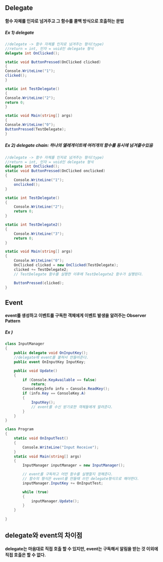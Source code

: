 <h2>Delegate</h2>  

<h4>함수 자체를 인자로 넘겨주고 그 함수를 콜백 방식으로 호출하는 문법</h4>


<h5>Ex 1) delegate</h5>
	
```cs
//delegate -> 함수 자체를 인자로 넘겨주는 형식(type)
//return = int, 인자 = void인 delegate 형식
delegate int OnClicked();

static void ButtonPressed(OnClicked clicked)
{
Console.WriteLine("1");
clicked();
}

static int TestDelegate()
{
Console.WriteLine("2");
return 0;
}

static void Main(string[] args)
{
Console.WriteLine("0");
ButtonPressed(TestDelegate);
}
```
  
  


<h5>Ex 2) delegate chain: 하나의 델레게이트에 여러개의 함수를 동시에 넘겨줄수있음</h5>
	
```cs
//delegate -> 함수 자체를 인자로 넘겨주는 형식(type)
//return = int, 인자 = void인 delegate 형식
delegate int OnClicked();
static void ButtonPressed(OnClicked onclicked)
{
    Console.WriteLine("1");
    onclicked();
}

static int TestDelegate()
{
    Console.WriteLine("2");
    return 0;
}

static int TestDelegate2()
{
    Console.WriteLine("3");
    return 0;
}

static void Main(string[] args)
{
    Console.WriteLine("0");
    OnClicked clicked = new OnClicked(TestDelegate);
    clicked += TestDelegate2;
    // TestDelegate 함수를 실행한 이후에 TestDelegate2 함수가 실행된다.

    ButtonPressed(clicked);
}
```

<h2>Event</h2>  

<h4>event를 생성하고 이벤트를 구독한 객체에게 이벤트 발생을 알려주는 Observer Pattern</h4>


<h5>Ex )</h5>
	
```cs
class InputManager
{
	public delegate void OnInputKey();
	//delegate에 event를 붙혀서 만들어준다.
	public event OnInputKey InputKey;

	public void Update()
	{
		if (Console.KeyAvailable == false)
			return;
		ConsoleKeyInfo info = Console.ReadKey();
		if (info.Key == ConsoleKey.A)
		{
			InputKey();
			// event를 수신 받기로한 객체들에게 알려준다.
		}
	}
}

class Program
{
	static void OnInputTest()
	{
		Console.WriteLine("Input Receive");
	}
	static void Main(string[] args)
	{
		InputManager inputManager = new InputManager();

		// event를 구독하고 어떤 함수를 실행할지 정해준다.
		// 함수의 형식은 event를 만들때 쓰인 delegate형식으로 해야한다.
		inputManager.InputKey += OnInputTest;

		while (true)
		{
			inputManager.Update();
		}
	}
	
}

```
<h2>delegate와 event의 차이점</h2>  

<h4>delegate는 마음대로 직접 호출 할 수 있지만, 
event는 구독해서 알림을 받는 것 이외에 직접 호출은 할 수 없다.</h4>



